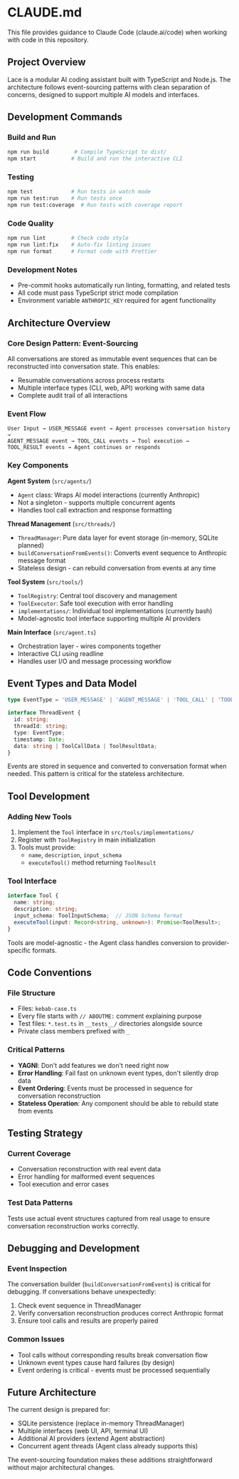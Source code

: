 # CLAUDE.md

This file provides guidance to Claude Code (claude.ai/code) when working with code in this repository.

## Project Overview

Lace is a modular AI coding assistant built with TypeScript and Node.js. The architecture follows event-sourcing patterns with clean separation of concerns, designed to support multiple AI models and interfaces.

## Development Commands

### Build and Run
```bash
npm run build        # Compile TypeScript to dist/
npm start           # Build and run the interactive CLI
```

### Testing
```bash
npm test            # Run tests in watch mode
npm run test:run    # Run tests once
npm run test:coverage  # Run tests with coverage report
```

### Code Quality
```bash
npm run lint        # Check code style
npm run lint:fix    # Auto-fix linting issues
npm run format      # Format code with Prettier
```

### Development Notes
- Pre-commit hooks automatically run linting, formatting, and related tests
- All code must pass TypeScript strict mode compilation
- Environment variable `ANTHROPIC_KEY` required for agent functionality

## Architecture Overview

### Core Design Pattern: Event-Sourcing
All conversations are stored as immutable event sequences that can be reconstructed into conversation state. This enables:
- Resumable conversations across process restarts
- Multiple interface types (CLI, web, API) working with same data
- Complete audit trail of all interactions

### Event Flow
```
User Input → USER_MESSAGE event → Agent processes conversation history →
AGENT_MESSAGE event → TOOL_CALL events → Tool execution → 
TOOL_RESULT events → Agent continues or responds
```

### Key Components

**Agent System** (`src/agents/`)
- `Agent` class: Wraps AI model interactions (currently Anthropic)
- Not a singleton - supports multiple concurrent agents
- Handles tool call extraction and response formatting

**Thread Management** (`src/threads/`)
- `ThreadManager`: Pure data layer for event storage (in-memory, SQLite planned)
- `buildConversationFromEvents()`: Converts event sequence to Anthropic message format
- Stateless design - can rebuild conversation from events at any time

**Tool System** (`src/tools/`)
- `ToolRegistry`: Central tool discovery and management
- `ToolExecutor`: Safe tool execution with error handling
- `implementations/`: Individual tool implementations (currently bash)
- Model-agnostic tool interface supporting multiple AI providers

**Main Interface** (`src/agent.ts`)
- Orchestration layer - wires components together
- Interactive CLI using readline
- Handles user I/O and message processing workflow

## Event Types and Data Model

```typescript
type EventType = 'USER_MESSAGE' | 'AGENT_MESSAGE' | 'TOOL_CALL' | 'TOOL_RESULT';

interface ThreadEvent {
  id: string;
  threadId: string;
  type: EventType;
  timestamp: Date;
  data: string | ToolCallData | ToolResultData;
}
```

Events are stored in sequence and converted to conversation format when needed. This pattern is critical for the stateless architecture.

## Tool Development

### Adding New Tools
1. Implement the `Tool` interface in `src/tools/implementations/`
2. Register with `ToolRegistry` in main initialization
3. Tools must provide:
   - `name`, `description`, `input_schema`
   - `executeTool()` method returning `ToolResult`

### Tool Interface
```typescript
interface Tool {
  name: string;
  description: string;
  input_schema: ToolInputSchema;  // JSON Schema format
  executeTool(input: Record<string, unknown>): Promise<ToolResult>;
}
```

Tools are model-agnostic - the Agent class handles conversion to provider-specific formats.

## Code Conventions

### File Structure
- Files: `kebab-case.ts`
- Every file starts with `// ABOUTME:` comment explaining purpose
- Test files: `*.test.ts` in `__tests__/` directories alongside source
- Private class members prefixed with `_`

### Critical Patterns
- **YAGNI**: Don't add features we don't need right now
- **Error Handling**: Fail fast on unknown event types, don't silently drop data
- **Event Ordering**: Events must be processed in sequence for conversation reconstruction
- **Stateless Operation**: Any component should be able to rebuild state from events

## Testing Strategy

### Current Coverage
- Conversation reconstruction with real event data
- Error handling for malformed event sequences
- Tool execution and error cases

### Test Data Patterns
Tests use actual event structures captured from real usage to ensure conversation reconstruction works correctly.

## Debugging and Development

### Event Inspection
The conversation builder (`buildConversationFromEvents`) is critical for debugging. If conversations behave unexpectedly:
1. Check event sequence in ThreadManager
2. Verify conversation reconstruction produces correct Anthropic format
3. Ensure tool calls and results are properly paired

### Common Issues
- Tool calls without corresponding results break conversation flow
- Unknown event types cause hard failures (by design)
- Event ordering is critical - events must be processed sequentially

## Future Architecture

The current design is prepared for:
- SQLite persistence (replace in-memory ThreadManager)
- Multiple interfaces (web UI, API, terminal UI)
- Additional AI providers (extend Agent abstraction)
- Concurrent agent threads (Agent class already supports this)

The event-sourcing foundation makes these additions straightforward without major architectural changes.